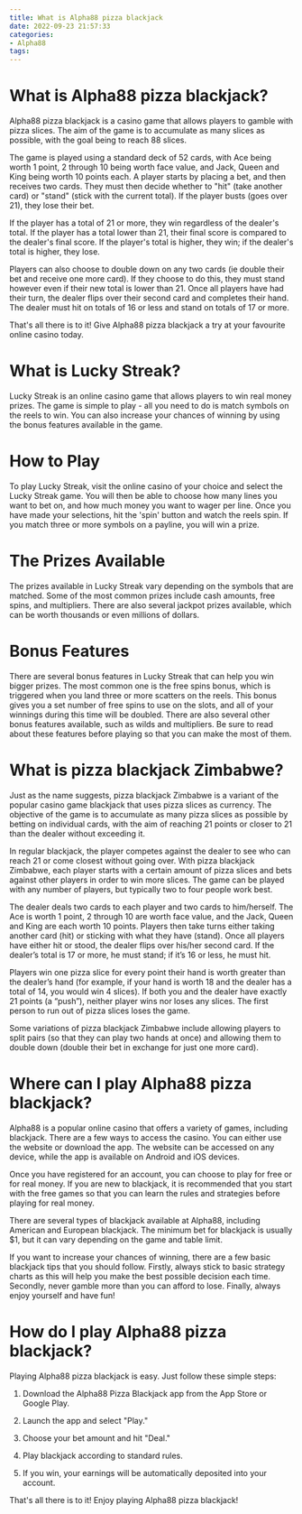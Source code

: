```yaml
---
title: What is Alpha88 pizza blackjack 
date: 2022-09-23 21:57:33
categories:
- Alpha88
tags:
---
```



#  What is Alpha88 pizza blackjack? 

Alpha88 pizza blackjack is a casino game that allows players to gamble with pizza slices. The aim of the game is to accumulate as many slices as possible, with the goal being to reach 88 slices.

The game is played using a standard deck of 52 cards, with Ace being worth 1 point, 2 through 10 being worth face value, and Jack, Queen and King being worth 10 points each. A player starts by placing a bet, and then receives two cards. They must then decide whether to "hit" (take another card) or "stand" (stick with the current total). If the player busts (goes over 21), they lose their bet.

If the player has a total of 21 or more, they win regardless of the dealer's total. If the player has a total lower than 21, their final score is compared to the dealer's final score. If the player's total is higher, they win; if the dealer's total is higher, they lose.

Players can also choose to double down on any two cards (ie double their bet and receive one more card). If they choose to do this, they must stand however even if their new total is lower than 21. Once all players have had their turn, the dealer flips over their second card and completes their hand. The dealer must hit on totals of 16 or less and stand on totals of 17 or more.

That's all there is to it! Give Alpha88 pizza blackjack a try at your favourite online casino today.

#  What is Lucky Streak? 

Lucky Streak is an online casino game that allows players to win real money prizes. The game is simple to play - all you need to do is match symbols on the reels to win. You can also increase your chances of winning by using the bonus features available in the game.

# How to Play 

To play Lucky Streak, visit the online casino of your choice and select the Lucky Streak game. You will then be able to choose how many lines you want to bet on, and how much money you want to wager per line. Once you have made your selections, hit the 'spin' button and watch the reels spin. If you match three or more symbols on a payline, you will win a prize.

# The Prizes Available 

The prizes available in Lucky Streak vary depending on the symbols that are matched. Some of the most common prizes include cash amounts, free spins, and multipliers. There are also several jackpot prizes available, which can be worth thousands or even millions of dollars.

# Bonus Features 

There are several bonus features in Lucky Streak that can help you win bigger prizes. The most common one is the free spins bonus, which is triggered when you land three or more scatters on the reels. This bonus gives you a set number of free spins to use on the slots, and all of your winnings during this time will be doubled. There are also several other bonus features available, such as wilds and multipliers. Be sure to read about these features before playing so that you can make the most of them.

#  What is pizza blackjack Zimbabwe? 

Just as the name suggests, pizza blackjack Zimbabwe is a variant of the popular casino game blackjack that uses pizza slices as currency. The objective of the game is to accumulate as many pizza slices as possible by betting on individual cards, with the aim of reaching 21 points or closer to 21 than the dealer without exceeding it.

In regular blackjack, the player competes against the dealer to see who can reach 21 or come closest without going over. With pizza blackjack Zimbabwe, each player starts with a certain amount of pizza slices and bets against other players in order to win more slices. The game can be played with any number of players, but typically two to four people work best.

The dealer deals two cards to each player and two cards to him/herself. The Ace is worth 1 point, 2 through 10 are worth face value, and the Jack, Queen and King are each worth 10 points. Players then take turns either taking another card (hit) or sticking with what they have (stand). Once all players have either hit or stood, the dealer flips over his/her second card. If the dealer’s total is 17 or more, he must stand; if it’s 16 or less, he must hit.

Players win one pizza slice for every point their hand is worth greater than the dealer’s hand (for example, if your hand is worth 18 and the dealer has a total of 14, you would win 4 slices). If both you and the dealer have exactly 21 points (a “push”), neither player wins nor loses any slices. The first person to run out of pizza slices loses the game.

Some variations of pizza blackjack Zimbabwe include allowing players to split pairs (so that they can play two hands at once) and allowing them to double down (double their bet in exchange for just one more card).

#  Where can I play Alpha88 pizza blackjack? 

Alpha88 is a popular online casino that offers a variety of games, including blackjack. There are a few ways to access the casino. You can either use the website or download the app. The website can be accessed on any device, while the app is available on Android and iOS devices.

Once you have registered for an account, you can choose to play for free or for real money. If you are new to blackjack, it is recommended that you start with the free games so that you can learn the rules and strategies before playing for real money.

There are several types of blackjack available at Alpha88, including American and European blackjack. The minimum bet for blackjack is usually $1, but it can vary depending on the game and table limit.

If you want to increase your chances of winning, there are a few basic blackjack tips that you should follow. Firstly, always stick to basic strategy charts as this will help you make the best possible decision each time. Secondly, never gamble more than you can afford to lose. Finally, always enjoy yourself and have fun!

#  How do I play Alpha88 pizza blackjack?

Playing Alpha88 pizza blackjack is easy. Just follow these simple steps:

1. Download the Alpha88 Pizza Blackjack app from the App Store or Google Play.

2. Launch the app and select "Play."

3. Choose your bet amount and hit "Deal."

4. Play blackjack according to standard rules.

5. If you win, your earnings will be automatically deposited into your account.

That's all there is to it! Enjoy playing Alpha88 pizza blackjack!